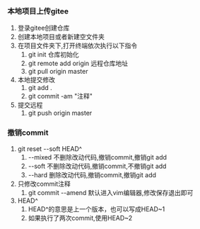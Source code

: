 ### 本地项目上传gitee
1. 登录gitee创建仓库
2. 创建本地项目或者新建空文件夹
3. 在项目文件夹下,打开终端依次执行以下指令
   1. git init 仓库初始化
   2. git remote add origin 远程仓库地址
   3. git pull origin master
4. 本地提交修改
   1. git add .
   2. git commit -am "注释"
5. 提交远程
   1. git push origin master


### 撤销commit
1. git reset --soft HEAD^
   1. --mixed 不删除改动代码,撤销commit,撤销git add
   2. --soft 不删除改动代码,撤销commit,不撤销git add
   3. --hard 删除改动代码,撤销commit,撤销git add
2. 只修改commit注释
   1. git commit --amend 默认进入vim编辑器,修改保存退出即可
3. HEAD^
   1. HEAD^的意思是上一个版本，也可以写成HEAD~1
   2. 如果执行了两次commit,使用HEAD~2